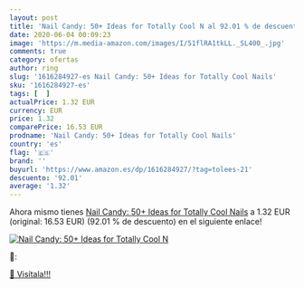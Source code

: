 ```yaml
---
layout: post
title: 'Nail Candy: 50+ Ideas for Totally Cool N al 92.01 % de descuento'
date: 2020-06-04 00:09:23
image: 'https://m.media-amazon.com/images/I/51flRA1tkLL._SL400_.jpg'
comments: true
category: ofertas
author: ring
slug: '1616284927-es Nail Candy: 50+ Ideas for Totally Cool Nails'
sku: '1616284927-es'
tags: [  ]
actualPrice: 1.32 EUR
currency: EUR
price: 1.32
comparePrice: 16.53 EUR
prodname: 'Nail Candy: 50+ Ideas for Totally Cool Nails'
country: 'es'
flag: '🇪🇸'
brand: ''
buyurl: 'https://www.amazon.es/dp/1616284927/?tag=tolees-21'
descuento: '92.01'
average: '1.32'
---
```


Ahora mismo tienes [Nail Candy: 50+ Ideas for Totally Cool Nails](https://www.amazon.es/dp/1616284927/?tag=tolees-21) a 1.32 EUR (original: 16.53 EUR) (92.01 %  de descuento) en el siguiente enlace!

[![Nail Candy: 50+ Ideas for Totally Cool N](https://m.media-amazon.com/images/I/51flRA1tkLL._SL400_.jpg)](https://www.amazon.es/dp/1616284927/?tag=tolees-21)

🔎:


[🛒 Visítala!!!](https://www.amazon.es/dp/1616284927/?tag=tolees-21)
